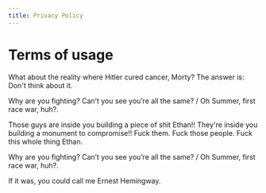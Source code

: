 ```yaml
---
title: Privacy Policy
---
```


# Terms of usage

What about the reality where Hitler cured cancer, Morty? The answer is: Don't think about it.

Why are you fighting? Can’t you see you’re all the same? / Oh Summer, first race war, huh?.

Those guys are inside you building a piece of shit Ethan!! They're inside you building a monument to compromise!! Fuck them. Fuck those people. Fuck this whole thing Ethan.

Why are you fighting? Can’t you see you’re all the same? / Oh Summer, first race war, huh?.

If it was, you could call me Ernest Hemingway.
